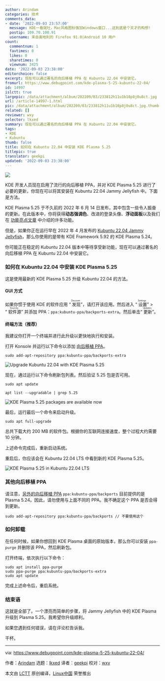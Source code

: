 ```yaml
---
author: Arindam
categories: 技术
comments_data:
- date: '2022-09-03 23:57:00'
  message: KDE一看就吐，Mac风格图标强加Windows窗口...这到底是个天才的构想!
  postip: 109.70.100.91
  username: 来自奥地利的 Firefox 91.0|Android 10 用户
count:
  commentnum: 1
  favtimes: 0
  likes: 0
  sharetimes: 0
  viewnum: 3425
date: '2022-09-03 23:38:00'
editorchoice: false
excerpt: 现在可以通过著名的向后移植 PPA 在 Kubuntu 22.04 中安装它。
fromurl: https://www.debugpoint.com/kde-plasma-5-25-kubuntu-22-04/
id: 14997
islctt: true
largepic: /data/attachment/album/202209/03/233812h11u1b18p8j0u8ct.jpg
url: /article-14997-1.html
pic: /data/attachment/album/202209/03/233812h11u1b18p8j0u8ct.jpg.thumb.jpg
related: []
reviewer: wxy
selector: lkxed
summary: 现在可以通过著名的向后移植 PPA 在 Kubuntu 22.04 中安装它。
tags:
- KDE
- Kubuntu
thumb: false
title: 如何在 Kubuntu 22.04 中安装 KDE Plasma 5.25
titlepic: true
translator: geekpi
updated: '2022-09-03 23:38:00'
---
```


![](/data/attachment/album/202209/03/233812h11u1b18p8j0u8ct.jpg)


KDE 开发人员现在启用了流行的向后移植 PPA，并对 KDE Plasma 5.25 进行了必要的更新，你现在可以将其安装在 Kubuntu 22.04 Jammy Jellyfish 中。下面是方法。


KDE Plasma 5.25 于不久前的 2022 年 6 月 14 日发布，其中包含一些令人振奋的更新。在此版本中，你将获得**动态强调色**、改进的登录头像、**浮动面板**以及我们在 [功能亮点文章](https://www.debugpoint.com/kde-plasma-5-25/) 中介绍的许多功能。


但是，如果你正在运行早在 2022 年 4 月发布的 [Kubuntu 22.04 Jammy Jellyfish](https://www.debugpoint.com/kubuntu-22-04-lts/)，那么你使用的是带有 KDE Framework 5.92 的 KDE Plasma 5.24。


你可能正在稳定的 Kubuntu 22.04 版本中等待享受新功能，现在可以通过著名的向后移植 PPA 在 Kubuntu 22.04 中安装它。


### 如何在 Kubuntu 22.04 中安装 KDE Plasma 5.25


这是使用最新的 KDE Plasma 5.25 升级 Kubuntu 22.04 的方法。


#### GUI 方式


如果你惯于使用 KDE 的软件应用 “<ruby> 发现 <rt>  Discover </rt></ruby>”，请打开该应用。然后进入 “<ruby> 设置 <rt>  Settings </rt></ruby>” > “<ruby> 软件源 <rt>  Sources </rt></ruby>” 并添加 PPA：`ppa:kubuntu-ppa/backports-extra`。然后单击“<ruby> 更新 <rt>  Updates </rt></ruby>”。


#### 终端方法（推荐）


我建议你打开一个终端并进行此升级以更快地执行和安装。


打开 Konsole 并运行以下命令以添加 [向后移植 PPA](https://launchpad.net/~kubuntu-ppa/+archive/ubuntu/backports-extra)。



```
sudo add-apt-repository ppa:kubuntu-ppa/backports-extra

```

![Upgrade Kubuntu 22.04 with KDE Plasma 5.25](/data/attachment/album/202209/03/233926dwoyygs509oo90ro.jpg)


现在，通过运行以下命令刷新包列表。然后验证 5.25 包是否可用。



```
sudo apt update

```


```
apt list --upgradable | grep 5.25

```

![KDE Plasma 5.25 packages are available now](/data/attachment/album/202209/03/233936y5411z40p0048j04.jpg)


最后，运行最后一个命令来启动升级。



```
sudo apt full-upgrade

```

总共下载大约 200 MB 的软件包。根据你的互联网连接速度，整个过程大约需要 10 分钟。


上述命令完成后，重新启动系统。


重启后，你应该会在 Kubuntu 22.04 LTS 中看到新的 KDE Plasma 5.25。


![KDE Plasma 5.25 in Kubuntu 22.04 LTS](/data/attachment/album/202209/03/233942crr7mxsratcsre6h.jpg)


### 其他向后移植 PPA


请注意，[另外的向后移植 PPA](https://launchpad.net/~kubuntu-ppa/+archive/ubuntu/backports) `ppa:kubuntu-ppa/backports` 目前提供的是 Plasma 5.24。因此，请勿使用与上面不同的 PPA。我不确定这个 PPA 是否会得到更新。



```
sudo add-apt-repository ppa:kubuntu-ppa/backports // 不要使用这个

```

### 如何卸载


在任何时候，如果你想回到 KDE Plasma 桌面的原始版本，那么你可以安装 `ppa-purge` 并删除该 PPA，然后刷新包。


打开终端，依次执行以下命令：



```
sudo apt install ppa-purge
sudo ppa-purge ppa:kubuntu-ppa/backports-extra
sudo apt update

```

完成上述命令后，重启系统。


### 结束语


这就是全部了。一个漂亮而简单的步骤，将 Jammy Jellyfish 中的 KDE Plasma 升级到 Plasma 5.25。我希望你升级顺利。


如果您遇到任何错误，请在评论栏告诉我。


干杯。




---


via: <https://www.debugpoint.com/kde-plasma-5-25-kubuntu-22-04/>


作者：[Arindam](https://www.debugpoint.com/author/admin1/) 选题：[lkxed](https://github.com/lkxed) 译者：[geekpi](https://github.com/geekpi) 校对：[wxy](https://github.com/wxy)


本文由 [LCTT](https://github.com/LCTT/TranslateProject) 原创编译，[Linux中国](https://linux.cn/) 荣誉推出